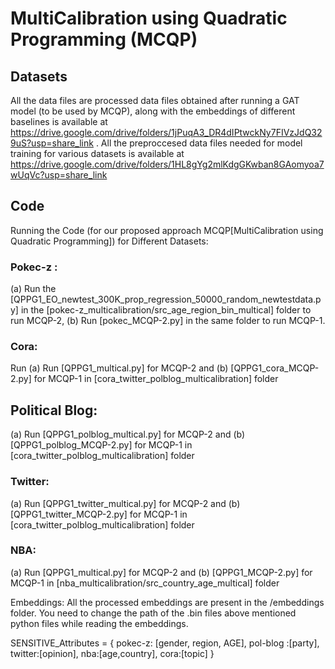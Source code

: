 # MultiCalibration using Quadratic Programming (MCQP)
## Datasets 
All the data files are processed data files obtained after running a GAT model (to be used by MCQP), along with the embeddings of different baselines is available at https://drive.google.com/drive/folders/1jPuqA3_DR4dIPtwckNy7FIVzJdQ329uS?usp=share_link . All the preproccesed data files needed for model training for various datasets is available at https://drive.google.com/drive/folders/1HL8gYg2mlKdgGKwban8GAomyoa7wUqVc?usp=share_link 

## Code
Running the Code (for our proposed approach MCQP[MultiCalibration using Quadratic Programming]) for Different Datasets:

### Pokec-z : 
(a) Run the [QPPG1_EO_newtest_300K_prop_regression_50000_random_newtestdata.py] in the [pokec-z_multicalibration/src_age_region_bin_multical] folder to run MCQP-2, (b) Run [pokec_MCQP-2.py] in the same folder to run MCQP-1.
### Cora: 
Run (a) Run [QPPG1_multical.py] for MCQP-2 and (b) [QPPG1_cora_MCQP-2.py] for MCQP-1 in [cora_twitter_polblog_multicalibration] folder
## Political Blog: 
(a) Run [QPPG1_polblog_multical.py] for MCQP-2 and (b)   [QPPG1_polblog_MCQP-2.py] for MCQP-1 in [cora_twitter_polblog_multicalibration] folder
### Twitter: 
(a) Run [QPPG1_twitter_multical.py] for MCQP-2 and (b) [QPPG1_twitter_MCQP-2.py] for MCQP-1 in [cora_twitter_polblog_multicalibration] folder 
### NBA:
(a) Run [QPPG1_multical.py] for MCQP-2 and (b)  [QPPG1_MCQP-2.py] for MCQP-1 in [nba_multicalibration/src_country_age_multical] folder


Embeddings: All the processed embeddings are present in the /embeddings folder. You need to change the path of the .bin files above mentioned python files while reading the embeddings. 

SENSITIVE_Attributes = { pokec-z: [gender, region, AGE],
                                   pol-blog :[party],
                                   twitter:[opinion],
                                   nba:[age,country],
                                   cora:[topic]  }

